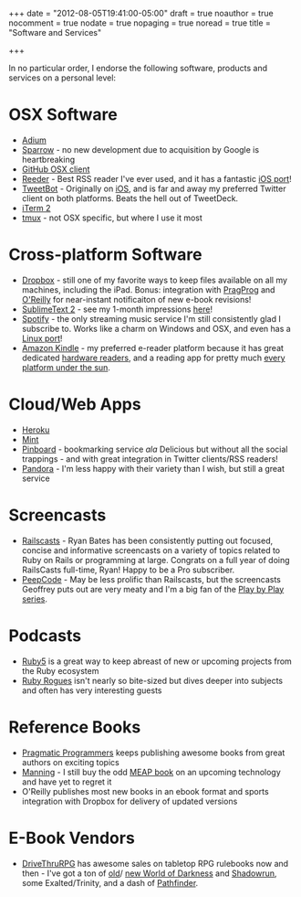 +++
date = "2012-08-05T19:41:00-05:00"
draft = true
noauthor = true
nocomment = true
nodate = true
nopaging = true
noread = true
title = "Software and Services"

+++

In no particular order, I endorse the following software, products and services
on a personal level:
<!--more-->
# OSX Software

* [Adium](http://adium.im/)
* [Sparrow](http://sprw.me/) - no new development due to acquisition by Google is heartbreaking
* [GitHub OSX client](http://mac.github.com)
* [Reeder](http://reederapp.com/mac/) - Best RSS reader I've ever used, and it has
  a fantastic [iOS port](http://reederapp.com/ipad/)!
* [TweetBot](http://tapbots.com/tweetbot_mac/) - Originally on
  [iOS](http://tapbots.com/software/tweetbot/), and is far and away my preferred Twitter client on both platforms. Beats the hell out of TweetDeck.
* [iTerm 2](http://www.iterm2.com)
* [tmux](http://tmux.sourceforge.net) - not OSX specific, but where I use it most

# Cross-platform Software

* [Dropbox](http://dropbox.com/) - still one of my favorite ways to keep files
  available on all my machines, including the iPad. Bonus: integration with
  [PragProg](http://pragprog.com/frequently-asked-questions/ebooks/read-on-desktop-laptop#dropbox)
  and [O'Reilly](http://shop.oreilly.com/category/customer-service/dropbox.do)
  for near-instant notificaiton of new e-book revisions!
* [SublimeText 2](http://sublimetext.com/2) - see my 1-month impressions
  [here](/posts/2012-08-05-sublimetext-2/)!
* [Spotify](http://spotify.com/) - the only streaming music service I'm still
  consistently glad I subscribe to. Works like a charm on Windows and OSX, and
  even has a [Linux port](http://spotify.com/us/download/previews/)!
* [Amazon Kindle](https://kindle.amazon.com) - my preferred e-reader platform
  because it has great dedicated
  [hardware readers](https://www.amazon.com/kindle-store-ebooks-newspapers-blogs/b/ref=r_ksl_h_i_gl?node=133141011),
  and a reading app for pretty much
  [every platform under the sun](https://www.amazon.com/gp/kindle/kcp/ref=r_kala_h_i_gl).

# Cloud/Web Apps

* [Heroku](http://heroku.com/)
* [Mint](http://mint.com/)
* [Pinboard](http://pinboard.in/) - bookmarking service *ala* Delicious but
  without all the social trappings - and with great integration in Twitter clients/RSS readers!
* [Pandora](http://pandora.com/) - I'm less happy with their variety than I wish, but still a great service

# Screencasts

* [Railscasts](http://railscasts.com/) - Ryan Bates has been consistently
  putting out focused, concise and informative screencasts on a variety of topics
  related to Ruby on Rails or programming at large. Congrats on a full year of
  doing RailsCasts full-time, Ryan! Happy to be a Pro subscriber.
* [PeepCode](https://peepcode.com/) - May be less prolific than Railscasts,
  but the screencasts Geoffrey puts out are very meaty and I'm a big fan of the
  [Play by Play series](https://peepcode.com/products/play-by-play-tenderlove-ruby-on-rails).

# Podcasts

* [Ruby5](http://ruby5.envylabs.com/) is a great way to keep abreast of
  new or upcoming projects from the Ruby ecosystem
* [Ruby Rogues](http://rubyrogues.com/) isn't nearly so bite-sized but dives deeper
  into subjects and often has very interesting guests

# Reference Books

* [Pragmatic Programmers](http://pragprog.com/) keeps publishing awesome books
  from great authors on exciting topics
* [Manning](http://www.manning.com/) - I still buy the odd
  [MEAP book](http://www.manning.com/about/meap) on an upcoming technology and
  have yet to regret it
* O'Reilly publishes most new books in an ebook format and sports integration
  with Dropbox for delivery of updated versions

# E-Book Vendors

* [DriveThruRPG](http://rpg.drivethrustuff.com/) has awesome sales on tabletop
  RPG rulebooks now and then - I've got a ton of
  [old](http://www.white-wolf.com/classic-world-of-darkness)/
  [new World of Darkness](http://www.white-wolf.com/new-world-of-darkness)
  and [Shadowrun](http://shadowrun4.com/), some Exalted/Trinity, and a dash
  of [Pathfinder](http://paizo.com/).

